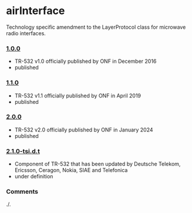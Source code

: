 # airInterface
Technology specific amendment to the LayerProtocol class for microwave radio interfaces.

### [1.0.0](../../tree/TR532v1_0)
- TR-532 v1.0 officially published by ONF in December 2016
- published

### [1.1.0](../../tree/TR532v1_1)
- TR-532 v1.1 officially published by ONF in April 2019
- published

### [2.0.0](../../tree/TR532v2_0)
- TR-532 v2.0 officially published by ONF in January 2024
- published

### [2.1.0-tsi.d.t](../../tree/tsi)
- Component of TR-532 that has been updated by Deutsche Telekom, Ericsson, Ceragon, Nokia, SIAE and Telefonica
- under definition

### Comments
./.
